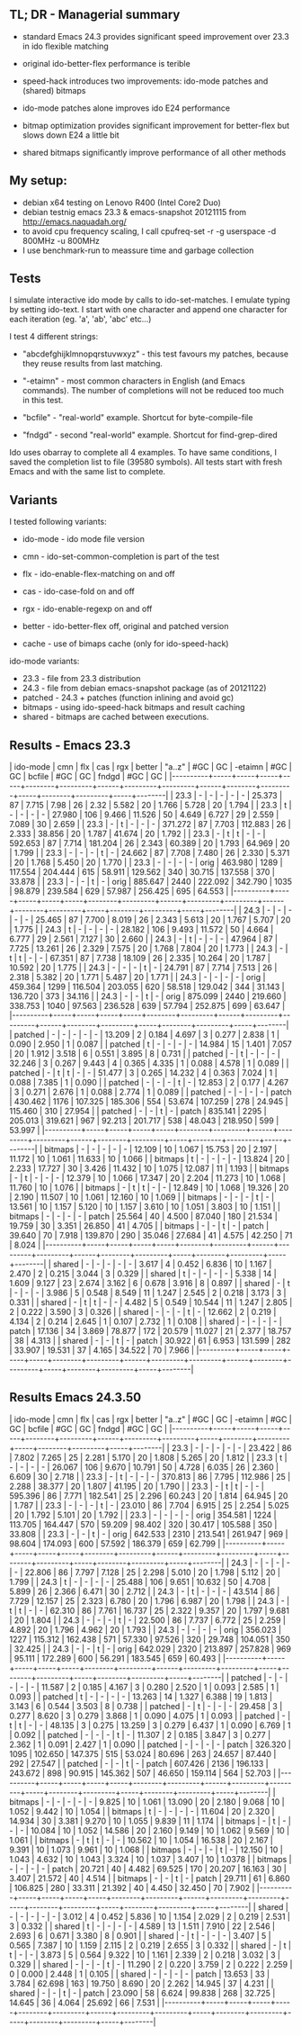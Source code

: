 TL; DR - Managerial summary
----------------------------

- standard Emacs 24.3 provides significant speed improvement over 23.3 in ido flexible matching 
- original ido-better-flex performance is terible
- speed-hack introduces two improvements: ido-mode patches and (shared) bitmaps

- ido-mode patches alone improves ido E24 performance
- bitmap optimization provides significant improvement for better-flex but slows down E24 a little bit 
- shared bitmaps significantly improve performance of all other methods

My setup: 
---------

- debian x64 testing on Lenovo R400 (Intel Core2 Duo)
- debian testnig emacs 23.3 & emacs-snapshot 20121115 from http://emacs.naquadah.org/
- to avoid cpu frequency scaling, I call
  cpufreq-set -r -g userspace -d 800MHz -u 800MHz
- I use benchmark-run to meassure time and garbage collection

Tests
-----

I simulate interactive ido mode by calls to ido-set-matches. I emulate typing by 
setting ido-text. I start with one character and append one character for each
iteration (eg. 'a', 'ab', 'abc' etc...)

I test 4 different strings:

- "abcdefghijklmnopqrstuvwxyz" - this test favours my patches, because they reuse
  results from last matching. 
  
- "-etaimn" - most common characters in English (and Emacs commands). The number
  of completions will not be reduced too much in this test.
  
- "bcfile" - "real-world" example. Shortcut for byte-compile-file

- "fndgd" - second "real-world" example. Shortcut for find-grep-dired

Ido uses obarray to complete all 4 examples. To have same conditions,
I saved the completion list to file (39580 symbols). All tests
start with fresh Emacs and with the same list to complete.

Variants
---------

I tested following variants:

- ido-mode		- ido mode file version 
- cmn			- ido-set-common-completion is part of the test
- flx			- ido-enable-flex-matching on and off
- cas			- ido-case-fold on and off
- rgx			- ido-enable-regexp on and off

- better		- ido-better-flex off, original and patched version
- cache			- use of bimaps cache (only for ido-speed-hack)

ido-mode variants:

- 23.3	   - file from 23.3 distribution
- 24.3	   - file from debian emacs-snapshot package (as of 20121122)
- patched  - 24.3 + patches (function inlining and avoid gc)
- bitmaps  - using ido-speed-hack bitmaps and result caching
- shared   - bitmaps are cached between executions.


Results -  Emacs 23.3
---------------------

| ido-mode | cmn | flx | cas | rgx | better |  "a..z" |  #GC |      GC | -etaimn |  #GC |     GC |  bcfile | #GC |     GC |   fndgd | #GC |     GC |
|----------+-----+-----+-----+-----+--------+---------+------+---------+---------+------+--------+---------+-----+--------+---------+-----+--------|
| 23.3     | -   | -   | -   | -   | -      |  25.373 |   87 |   7.715 |    7.98 |   26 |   2.32 |   5.582 |  20 |  1.766 |   5.728 |  20 |  1.794 |
| 23.3     | t   | -   | -   | -   | -      |  27.980 |  106 |   9.466 |  11.526 |   50 |  4.649 |   6.727 |  29 |  2.559 |   7.089 |  30 |  2.659 |
| 23.3     | -   | t   | -   | -   | -      | 371.272 |   87 |   7.703 | 112.883 |   26 |  2.333 |  38.856 |  20 |  1.787 |  41.674 |  20 |  1.792 |
| 23.3     | -   | t   | t   | -   | -      | 592.653 |   87 |   7.714 | 181.204 |   26 |  2.343 |  60.389 |  20 |  1.793 |  64.969 |  20 |  1.799 |
| 23.3     | -   | -   | -   | t   | -      |  24.662 |   87 |   7.708 |   7.480 |   26 |  2.330 |   5.371 |  20 |  1.768 |   5.450 |  20 |  1.770 |
| 23.3     | -   | -   | -   | -   | orig   | 463.980 | 1289 | 117.554 | 204.444 |  615 | 58.911 | 129.562 | 340 | 30.715 | 137.558 | 370 | 33.878 |
| 23.3     | -   | -   | t   | -   | orig   | 885.647 | 2440 | 222.092 | 342.790 | 1035 | 98.879 | 239.584 | 629 | 57.987 | 256.425 | 695 | 64.553 |
|----------+-----+-----+-----+-----+--------+---------+------+---------+---------+------+--------+---------+-----+--------+---------+-----+--------|
| 24.3     | -   | -   | -   | -   | -      |  25.465 |   87 |   7.700 |   8.019 |   26 |  2.343 |   5.613 |  20 |  1.767 |   5.707 |  20 |  1.775 |
| 24.3     | t   | -   | -   | -   | -      |  28.182 |  106 |   9.493 |  11.572 |   50 |  4.664 |   6.777 |  29 |  2.561 |   7.127 |  30 |  2.660 |
| 24.3     | -   | t   | -   | -   | -      |  47.964 |   87 |   7.725 |  13.261 |   26 |  2.329 |   7.575 |  20 |  1.768 |   7.804 |  20 |  1.773 |
| 24.3     | -   | t   | t   | -   | -      |  67.351 |   87 |   7.738 |  18.109 |   26 |  2.335 |  10.264 |  20 |  1.787 |  10.592 |  20 |  1.775 |
| 24.3     | -   | -   | -   | t   | -      |  24.791 |   87 |   7.714 |   7.513 |   26 |  2.318 |   5.382 |  20 |  1.771 |   5.487 |  20 |  1.771 |
| 24.3     | -   | -   | -   | -   | orig   | 459.364 | 1299 | 116.504 | 203.055 |  620 | 58.518 | 129.042 | 344 | 31.143 | 136.720 | 373 | 34.116 |
| 24.3     | -   | -   | t   | -   | orig   | 875.099 | 2440 | 219.660 | 338.753 | 1040 | 97.563 | 236.528 | 639 | 57.794 | 252.875 | 699 | 63.647 |
|----------+-----+-----+-----+-----+--------+---------+------+---------+---------+------+--------+---------+-----+--------+---------+-----+--------|
| patched  | -   | -   | -   | -   | -      |  13.209 |    2 |   0.184 |   4.697 |    3 |  0.277 |   2.838 |   1 |  0.090 |   2.950 |   1 |  0.087 |
| patched  | t   | -   | -   | -   | -      |  14.984 |   15 |   1.401 |   7.057 |   20 |  1.912 |   3.518 |   6 |  0.551 |   3.895 |   8 |  0.731 |
| patched  | -   | t   | -   | -   | -      |  32.246 |    3 |   0.267 |   9.443 |    4 |  0.365 |   4.335 |   1 |  0.088 |   4.578 |   1 |  0.089 |
| patched  | -   | t   | t   | -   | -      |  51.477 |    3 |   0.265 |  14.232 |    4 |  0.363 |   7.024 |   1 |  0.088 |   7.385 |   1 |  0.090 |
| patched  | -   | -   | -   | t   | -      |  12.853 |    2 |   0.177 |   4.267 |    3 |  0.271 |   2.676 |   1 |  0.088 |   2.774 |   1 |  0.089 |
| patched  | -   | -   | -   | -   | patch  | 430.462 | 1176 | 107.325 | 185.306 |  554 | 53.674 | 107.259 | 278 | 24.945 | 115.460 | 310 | 27.954 |
| patched  | -   | -   | t   | -   | patch  | 835.141 | 2295 | 205.013 | 319.621 |  967 | 92.213 | 201.717 | 538 | 48.043 | 218.950 | 599 | 53.997 |
|----------+-----+-----+-----+-----+--------+---------+------+---------+---------+------+--------+---------+-----+--------+---------+-----+--------|
| bitmaps  | -   | -   | -   | -   | -      |  12.109 |   10 |   1.067 |  15.753 |   20 |  2.197 |  11.172 |  10 |  1.061 |  11.633 |  10 |  1.066 |
| bitmaps  | t   | -   | -   | -   | -      |  13.824 |   20 |   2.233 |  17.727 |   30 |  3.426 |  11.432 |  10 |  1.075 |  12.087 |  11 |  1.193 |
| bitmaps  | -   | t   | -   | -   | -      |  12.379 |   10 |   1.066 |  17.347 |   20 |  2.204 |  11.273 |  10 |  1.068 |  11.760 |  10 |  1.076 |
| bitmaps  | -   | t   | t   | -   | -      |  12.849 |   10 |   1.068 |  19.326 |   20 |  2.190 |  11.507 |  10 |  1.061 |  12.160 |  10 |  1.069 |
| bitmaps  | -   | -   | -   | t   | -      |  13.561 |   10 |   1.157 |   5.120 |   10 |  1.157 |   3.610 |  10 |  1.051 |   3.803 |  10 |  1.151 |
| bitmaps  | -   | -   | -   | -   | patch  |  25.564 |   40 |   4.500 |  87.040 |  180 | 21.534 |  19.759 |  30 |  3.351 |  26.850 |  41 |  4.705 |
| bitmaps  | -   | -   | t   | -   | patch  |  39.640 |   70 |   7.918 | 139.870 |  290 | 35.046 |  27.684 |  41 |  4.575 |  42.250 |  71 |  8.024 |
|----------+-----+-----+-----+-----+--------+---------+------+---------+---------+------+--------+---------+-----+--------+---------+-----+--------|
| shared   | -   | -   | -   | -   | -      |   3.617 |    4 |   0.452 |   6.836 |   10 |  1.167 |   2.470 |   2 |  0.215 |   3.044 |   3 |  0.329 |
| shared   | t   | -   | -   | -   | -      |   5.338 |   14 |   1.609 |   9.127 |   23 |  2.674 |   3.162 |   6 |  0.678 |   3.916 |   8 |  0.897 |
| shared   | -   | t   | -   | -   | -      |   3.986 |    5 |   0.548 |   8.549 |   11 |  1.247 |   2.545 |   2 |  0.218 |   3.173 |   3 |  0.331 |
| shared   | -   | t   | t   | -   | -      |   4.482 |    5 |   0.549 |  10.544 |   11 |  1.247 |   2.805 |   2 |  0.222 |   3.590 |   3 |  0.326 |
| shared   | -   | -   | -   | t   | -      |  12.662 |    2 |   0.219 |   4.134 |    2 |  0.214 |   2.645 |   1 |  0.107 |   2.732 |   1 |  0.108 |
| shared   | -   | -   | -   | -   | patch  |  17.136 |   34 |   3.869 |  78.877 |  172 | 20.579 |  11.027 |  21 |  2.377 |  18.757 |  38 |  4.313 |
| shared   | -   | -   | t   | -   | patch  |  30.922 |   61 |   6.953 | 131.599 |  282 | 33.907 |  19.531 |  37 |  4.165 |  34.522 |  70 |  7.966 |
|----------+-----+-----+-----+-----+--------+---------+------+---------+---------+------+--------+---------+-----+--------+---------+-----+--------|

Results Emacs 24.3.50
---------------------

| ido-mode | cmn | flx | cas | rgx | better |  "a..z" |  #GC |      GC | -etaimn | #GC |     GC |  bcfile | #GC |     GC |   fndgd | #GC |     GC |
|----------+-----+-----+-----+-----+--------+---------+------+---------+---------+-----+--------+---------+-----+--------+---------+-----+--------|
| 23.3     | -   | -   | -   | -   | -      |  23.422 |   86 |   7.802 |   7.265 |  25 |  2.281 |   5.170 |  20 |  1.808 |   5.265 |  20 |  1.812 |
| 23.3     | t   | -   | -   | -   | -      |  26.067 |  106 |   9.670 |  10.791 |  50 |  4.728 |   6.035 |  26 |  2.360 |   6.609 |  30 |  2.718 |
| 23.3     | -   | t   | -   | -   | -      | 370.813 |   86 |   7.795 | 112.986 |  25 |  2.288 |  38.377 |  20 |  1.807 |  41.195 |  20 |  1.790 |
| 23.3     | -   | t   | t   | -   | -      | 595.396 |   86 |   7.771 | 182.541 |  25 |  2.296 |  60.243 |  20 |  1.814 |  64.945 |  20 |  1.787 |
| 23.3     | -   | -   | -   | t   | -      |  23.010 |   86 |   7.704 |   6.915 |  25 |  2.254 |   5.025 |  20 |  1.792 |   5.101 |  20 |  1.792 |
| 23.3     | -   | -   | -   | -   | orig   | 354.581 | 1224 | 113.705 | 164.447 | 570 | 59.209 |  98.402 | 320 | 30.417 | 105.588 | 350 | 33.808 |
| 23.3     | -   | -   | t   | -   | orig   | 642.533 | 2310 | 213.541 | 261.947 | 969 | 98.604 | 174.093 | 600 | 57.592 | 186.379 | 659 | 62.799 |
|----------+-----+-----+-----+-----+--------+---------+------+---------+---------+-----+--------+---------+-----+--------+---------+-----+--------|
| 24.3     | -   | -   | -   | -   | -      |  22.806 |   86 |   7.797 |   7.128 |  25 |  2.298 |   5.010 |  20 |  1.798 |   5.112 |  20 |  1.799 |
| 24.3     | t   | -   | -   | -   | -      |  25.488 |  106 |   9.651 |  10.632 |  50 |  4.708 |   5.899 |  26 |  2.366 |   6.471 |  30 |  2.712 |
| 24.3     | -   | t   | -   | -   | -      |  43.514 |   86 |   7.729 |  12.157 |  25 |  2.323 |   6.780 |  20 |  1.796 |   6.987 |  20 |  1.798 |
| 24.3     | -   | t   | t   | -   | -      |  62.310 |   86 |   7.761 |  16.737 |  25 |  2.322 |   9.357 |  20 |  1.797 |   9.681 |  20 |  1.804 |
| 24.3     | -   | -   | -   | t   | -      |  22.500 |   86 |   7.737 |   6.772 |  25 |  2.259 |   4.892 |  20 |  1.796 |   4.962 |  20 |  1.793 |
| 24.3     | -   | -   | -   | -   | orig   | 356.023 | 1227 | 115.312 | 162.438 | 571 | 57.330 |  97.526 | 320 | 29.748 | 104.051 | 350 | 32.425 |
| 24.3     | -   | -   | t   | -   | orig   | 642.029 | 2320 | 213.897 | 257.828 | 969 | 95.111 | 172.289 | 600 | 56.291 | 183.545 | 659 | 60.493 |
|----------+-----+-----+-----+-----+--------+---------+------+---------+---------+-----+--------+---------+-----+--------+---------+-----+--------|
| patched  | -   | -   | -   | -   | -      |  11.587 |    2 |   0.185 |   4.167 |   3 |  0.280 |   2.520 |   1 |  0.093 |   2.585 |   1 |  0.093 |
| patched  | t   | -   | -   | -   | -      |  13.263 |   14 |   1.327 |   6.388 |  19 |  1.813 |   3.143 |   6 |  0.544 |   3.503 |   8 |  0.738 |
| patched  | -   | t   | -   | -   | -      |  29.458 |    3 |   0.277 |   8.620 |   3 |  0.279 |   3.868 |   1 |  0.090 |   4.075 |   1 |  0.093 |
| patched  | -   | t   | t   | -   | -      |  48.135 |    3 |   0.275 |  13.259 |   3 |  0.279 |   6.437 |   1 |  0.090 |   6.769 |   1 |  0.092 |
| patched  | -   | -   | -   | t   | -      |  11.307 |    2 |   0.185 |   3.847 |   3 |  0.277 |   2.362 |   1 |  0.091 |   2.427 |   1 |  0.090 |
| patched  | -   | -   | -   | -   | patch  | 326.320 | 1095 | 102.650 | 147.375 | 515 | 53.024 |  80.696 | 263 | 24.657 |  87.440 | 292 | 27.547 |
| patched  | -   | -   | t   | -   | patch  | 607.426 | 2136 | 196.133 | 243.672 | 898 | 90.915 | 145.362 | 507 | 46.650 | 159.114 | 564 | 52.703 |
|----------+-----+-----+-----+-----+--------+---------+------+---------+---------+-----+--------+---------+-----+--------+---------+-----+--------|
| bitmaps  | -   | -   | -   | -   | -      |   9.825 |   10 |   1.061 |  13.090 |  20 |  2.180 |   9.068 |  10 |  1.052 |   9.442 |  10 |  1.054 |
| bitmaps  | t   | -   | -   | -   | -      |  11.604 |   20 |   2.320 |  14.934 |  30 |  3.381 |   9.270 |  10 |  1.055 |   9.839 |  11 |  1.174 |
| bitmaps  | -   | t   | -   | -   | -      |  10.084 |   10 |   1.052 |  14.586 |  20 |  2.160 |   9.149 |  10 |  1.062 |   9.569 |  10 |  1.061 |
| bitmaps  | -   | t   | t   | -   | -      |  10.562 |   10 |   1.054 |  16.538 |  20 |  2.167 |   9.391 |  10 |  1.073 |   9.961 |  10 |  1.068 |
| bitmaps  | -   | -   | -   | t   | -      |  12.150 |   10 |   1.043 |   4.632 |  10 |  1.043 |   3.324 |  10 |  1.037 |   3.407 |  10 | 1.0378 |
| bitmaps  | -   | -   | -   | -   | patch  |  20.721 |   40 |   4.482 |  69.525 | 170 | 20.207 |  16.163 |  30 |  3.407 |  21.572 |  40 |  4.514 |
| bitmaps  | -   | -   | t   | -   | patch  |  29.711 |   61 |   6.860 | 106.825 | 280 | 33.311 |  21.392 |  40 |  4.450 |  32.450 |  70 |  7.902 |
|----------+-----+-----+-----+-----+--------+---------+------+---------+---------+-----+--------+---------+-----+--------+---------+-----+--------|
| shared   | -   | -   | -   | -   | -      |   3.012 |    4 |   0.452 |   5.836 |  10 |  1.154 |   2.029 |   2 |  0.219 |   2.531 |   3 |  0.332 |
| shared   | t   | -   | -   | -   | -      |   4.589 |   13 |   1.511 |   7.910 |  22 |  2.546 |   2.693 |   6 |  0.671 |   3.380 |   8 |  0.901 |
| shared   | -   | t   | -   | -   | -      |   3.407 |    5 |   0.565 |   7.387 |  10 |  1.159 |   2.115 |   2 |  0.219 |   2.655 |   3 |  0.332 |
| shared   | -   | t   | t   | -   | -      |   3.873 |    5 |   0.564 |   9.322 |  10 |  1.161 |   2.339 |   2 |  0.218 |   3.032 |   3 |  0.329 |
| shared   | -   | -   | -   | t   | -      |  11.290 |    2 |   0.220 |   3.759 |   2 |  0.222 |   2.259 |   0 |  0.000 |   2.448 |   1 |  0.105 |
| shared   | -   | -   | -   | -   | patch  |  13.653 |   33 |   3.784 |  62.698 | 163 | 19.750 |   8.690 |  20 |  2.262 |  14.945 |  37 |  4.231 |
| shared   | -   | -   | t   | -   | patch  |  23.090 |   58 |   6.624 |  99.838 | 268 | 32.725 |  14.645 |  36 |  4.064 |  25.692 |  66 |  7.531 |
|----------+-----+-----+-----+-----+--------+---------+------+---------+---------+-----+--------+---------+-----+--------+---------+-----+--------|
